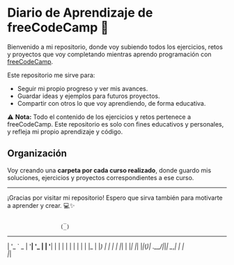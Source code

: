 # Diario de Aprendizaje de freeCodeCamp 🚀

Bienvenido a mi repositorio, donde voy subiendo todos los ejercicios, retos y proyectos que voy completando mientras aprendo programación con [freeCodeCamp](https://www.freecodecamp.org/).

Este repositorio me sirve para:

- Seguir mi propio progreso y ver mis avances.  
- Guardar ideas y ejemplos para futuros proyectos.  
- Compartir con otros lo que voy aprendiendo, de forma educativa.

⚠️ **Nota:** Todo el contenido de los ejercicios y retos pertenece a freeCodeCamp. Este repositorio es solo con fines educativos y personales, y refleja mi propio aprendizaje y código.

## Organización

Voy creando una **carpeta por cada curso realizado**, donde guardo mis soluciones, ejercicios y proyectos correspondientes a ese curso.

---

¡Gracias por visitar mi repositorio! Espero que sirva también para motivarte a aprender y crear. 💻✨



                      _            
                     (_)           
 _ __ ___  _ __ _ __  _ _ __ _   _ 
| '_ ` _ \| '__| '_ \| | '__| | | |
| | | | | | |_ | |_) | | |  | |_| |
|_| |_| |_|_(_)| .__/|_|_|   \__,_|
               | |                 
               |_|                 
